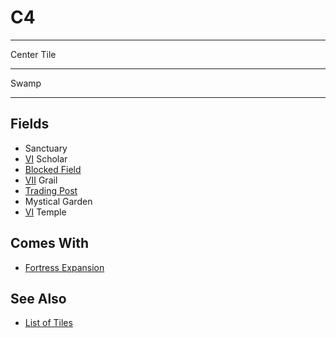 # C4

___
Center Tile
___
Swamp
___


## Fields

- Sanctuary
- [Ⅵ](../difficulties.md) Scholar
- [Blocked Field](../keywords/blocked_field.md)
- [Ⅶ](../difficulties.md) Grail
- [Trading Post](../trading.md)
- Mystical Garden
- [Ⅵ](../difficulties.md) Temple


## Comes With

- [Fortress Expansion](../content/fortress_expansion.md)


## See Also

- [List of Tiles](index.md)
